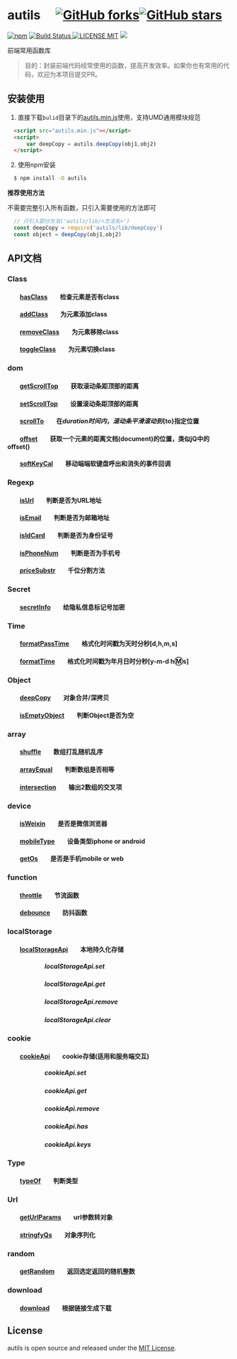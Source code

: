 # autils &emsp;[![GitHub forks](https://img.shields.io/github/forks/zhangkun-Jser/autils.svg?style=social&label=Fork)](https://www.npmjs.com/package/autils)[![GitHub stars](https://img.shields.io/github/stars/zhangkun-Jser/autils.svg?style=social&label=Stars)](https://www.npmjs.com/package/autils)
[![npm](https://img.shields.io/npm/dw/autils.svg)](https://www.npmjs.com/package/autils)
[![Build Status](https://img.shields.io/appveyor/ci/gruntjs/grunt/master.svg) ![LICENSE MIT](https://img.shields.io/npm/l/express.svg)](https://www.npmjs.com/package/autils) ![](https://img.shields.io/npm/v/autils.svg)

 
前端常用函数库  

> 目的：封装前端代码经常使用的函数，提高开发效率。如果你也有常用的代码，欢迎为本项目提交PR。

## 安装使用

1. 直接下载`bulid`目录下的[autils.min.js](https://github.com/zhangkun-Jser/autils/blob/master/build/autils.min.js)使用，支持UMD通用模块规范  

``` html
  <script src="autils.min.js"></script>
  <script>
      var deepCopy = autils.deepCopy(obj1,obj2)
  </script>
```

2. 使用npm安装
``` bash
  $ npm install -D autils
```

**推荐使用方法**  

不需要完整引入所有函数，只引入需要使用的方法即可
``` javascript
  // 只引入部分方法('autils/lib/<方法名>')
  const deepCopy = require('autils/lib/deepCopy')
  const object = deepCopy(obj1,obj2)
```

## API文档
### Class
#### &emsp;&emsp;[hasClass][hasClass]&emsp;&emsp;检查元素是否有class
#### &emsp;&emsp;[addClass][addClass]&emsp;&emsp;为元素添加class
#### &emsp;&emsp;[removeClass][removeClass]&emsp;&emsp;为元素移除class
#### &emsp;&emsp;[toggleClass][toggleClass]&emsp;&emsp;为元素切换class

### dom
#### &emsp;&emsp;[getScrollTop][getScrollTop]&emsp;&emsp;获取滚动条距顶部的距离
#### &emsp;&emsp;[setScrollTop][setScrollTop]&emsp;&emsp;设置滚动条距顶部的距离
#### &emsp;&emsp;[scrollTo][scrollTo]&emsp;&emsp;在${duration}时间内，滚动条平滑滚动到${to}指定位置
#### &emsp;&emsp;[offset][offset]&emsp;&emsp;获取一个元素的距离文档(document)的位置，类似jQ中的offset()
#### &emsp;&emsp;[softKeyCal][softKeyCal]&emsp;&emsp;移动端端软键盘呼出和消失的事件回调

### Regexp  
#### &emsp;&emsp;[isUrl][isUrl]&emsp;&emsp;判断是否为URL地址
#### &emsp;&emsp;[isEmail][isEmail]&emsp;&emsp;判断是否为邮箱地址 
#### &emsp;&emsp;[isIdCard][isIdCard]&emsp;&emsp;判断是否为身份证号
#### &emsp;&emsp;[isPhoneNum][isPhoneNum]&emsp;&emsp;判断是否为手机号  
#### &emsp;&emsp;[priceSubstr][priceSubstr]&emsp;&emsp;千位分割方法

### Secret
#### &emsp;&emsp;[secretInfo][secretInfo]&emsp;&emsp;给隐私信息标记号加密

### Time  
#### &emsp;&emsp;[formatPassTime][formatPassTime]&emsp;&emsp;格式化时间戳为天时分秒[d,h,m,s]
#### &emsp;&emsp;[formatTime][formatTime]&emsp;&emsp;格式化时间戳为年月日时分秒[y-m-d h:m:s]

### Object  
#### &emsp;&emsp;[deepCopy][deepCopy]&emsp;&emsp;对象合并/深拷贝
#### &emsp;&emsp;[isEmptyObject][isEmptyObject]&emsp;&emsp;判断Object是否为空

### array 
#### &emsp;&emsp;[shuffle][shuffle]&emsp;&emsp;数组打乱随机乱序
#### &emsp;&emsp;[arrayEqual][arrayEqual]&emsp;&emsp;判断数组是否相等
#### &emsp;&emsp;[intersection][intersection]&emsp;&emsp;输出2数组的交叉项

### device  
#### &emsp;&emsp;[isWeixin][isWeixin]&emsp;&emsp;是否是微信浏览器
#### &emsp;&emsp;[mobileType][mobileType]&emsp;&emsp;设备类型iphone or android
#### &emsp;&emsp;[getOs][getOs]&emsp;&emsp;是否是手机mobile or web

### function  
#### &emsp;&emsp;[throttle][throttle]&emsp;&emsp;节流函数
#### &emsp;&emsp;[debounce][debounce]&emsp;&emsp;防抖函数

### localStorage
#### &emsp;&emsp;[localStorageApi][localStorageApi]&emsp;&emsp;本地持久化存储
##### &emsp;&emsp;&emsp;&emsp;&emsp;&emsp;localStorageApi.set
##### &emsp;&emsp;&emsp;&emsp;&emsp;&emsp;localStorageApi.get
##### &emsp;&emsp;&emsp;&emsp;&emsp;&emsp;localStorageApi.remove
##### &emsp;&emsp;&emsp;&emsp;&emsp;&emsp;localStorageApi.clear

### cookie
#### &emsp;&emsp;[cookieApi][cookieApi]&emsp;&emsp;cookie存储(适用和服务端交互)
##### &emsp;&emsp;&emsp;&emsp;&emsp;&emsp;cookieApi.set
##### &emsp;&emsp;&emsp;&emsp;&emsp;&emsp;cookieApi.get
##### &emsp;&emsp;&emsp;&emsp;&emsp;&emsp;cookieApi.remove
##### &emsp;&emsp;&emsp;&emsp;&emsp;&emsp;cookieApi.has
##### &emsp;&emsp;&emsp;&emsp;&emsp;&emsp;cookieApi.keys

### Type
#### &emsp;&emsp;[typeOf][typeOf]&emsp;&emsp;判断类型

### Url
#### &emsp;&emsp;[getUrlParams][getUrlParams]&emsp;&emsp;url参数转对象
#### &emsp;&emsp;[stringfyQs][stringfyQs]&emsp;&emsp;对象序列化

### random 
#### &emsp;&emsp;[getRandom][getRandom]&emsp;&emsp;返回选定返回的随机整数

### download 
#### &emsp;&emsp;[download][download]&emsp;&emsp;根据链接生成下载

[hasClass]:https://github.com/zhangkun-Jser/autils/blob/master/lib/hasClass.js
[addClass]:https://github.com/zhangkun-Jser/autils/blob/master/lib/addClass.js
[removeClass]:https://github.com/zhangkun-Jser/autils/blob/master/lib/removeClass.js
[toggleClass]:https://github.com/zhangkun-Jser/autils/blob/master/lib/toggleClass.js
[arrayEqual]:https://github.com/zhangkun-Jser/autils/blob/master/lib/arrayEqual.js
[getRandom]:https://github.com/zhangkun-Jser/autils/blob/master/src/random/getRandom.js
[shuffle]:https://github.com/zhangkun-Jser/autils/blob/master/src/array/shuffle.js
[throttle]:https://github.com/zhangkun-Jser/autils/blob/master/src/function/throttle.js
[debounce]:https://github.com/zhangkun-Jser/autils/blob/master/src/function/debounce.js
[getScrollTop]:https://github.com/zhangkun-Jser/autils/blob/master/src/dom/getScrollTop.js
[offset]:https://github.com/zhangkun-Jser/autils/blob/master/src/dom/offset.js
[scrollTo]:https://github.com/zhangkun-Jser/autils/blob/master/src/dom/scrollTo.js
[setScrollTop]:https://github.com/zhangkun-Jser/autils/blob/master/src/dom/setScrollTop.js
[softKeyCal]:https://github.com/zhangkun-Jser/autils/blob/master/src/dom/softKeyCal.js
[isWeixin]:https://github.com/zhangkun-Jser/autils/blob/master/src/device/isWeixin.js
[mobileType]:https://github.com/zhangkun-Jser/autils/blob/master/src/device/mobileType.js
[getOs]:https://github.com/zhangkun-Jser/autils/blob/master/src/device/getOs.js
[secretInfo]:https://github.com/zhangkun-Jser/autils/blob/master/src/secret/secretInfo.js
[typeOf]:https://github.com/zhangkun-Jser/autils/blob/master/src/type/typeOf.js
[deepCopy]:https://github.com/zhangkun-Jser/autils/blob/master/src/object/deepCopy.js
[isEmail]:https://github.com/zhangkun-Jser/autils/blob/master/src/regexp/isEmail.js
[isIdCard]:https://github.com/zhangkun-Jser/autils/blob/master/src/regexp/isIdCard.js
[isPhoneNum]:https://github.com/zhangkun-Jser/autils/blob/master/src/regexp/isPhoneNum.js
[isUrl]:https://github.com/zhangkun-Jser/autils/blob/master/src/regexp/isUrl.js
[priceSubstr]:https://github.com/zhangkun-Jser/autils/blob/master/src/regexp/priceSubstr.js
[formatPassTime]:https://github.com/zhangkun-Jser/autils/blob/master/src/time/formatPassTime.js
[formatTime]:https://github.com/zhangkun-Jser/autils/blob/master/src/time/formatTime.js
[getUrlParams]:https://github.com/zhangkun-Jser/autils/blob/master/src/url/getUrlParams.js
[stringfyQs]:https://github.com/zhangkun-Jser/autils/blob/master/src/url/stringfyQs.js
[localStorageApi]:https://github.com/zhangkun-Jser/autils/blob/master/src/stroge/localStorage.js
[cookieApi]:https://github.com/zhangkun-Jser/autils/blob/master/src/cookie/cookie.js
[intersection]:https://github.com/zhangkun-Jser/autils/blob/master/src/array/intersection.js
[download]:https://github.com/zhangkun-Jser/autils/blob/master/src/download/download.js
[isEmptyObject]:https://github.com/zhangkun-Jser/autils/blob/master/src/object/isEmptyObject.js


## License
autils is open source and released under the [MIT License](LICENSE).